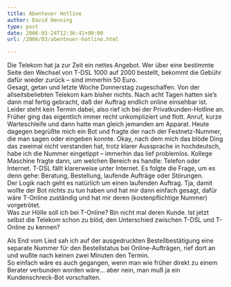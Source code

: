 ```yaml
---
title: Abenteuer Hotline
author: David Henning
type: post
date: 2006-03-24T12:36:41+00:00
url: /2006/03/abenteuer-hotline.html

---
```

Die Telekom hat ja zur Zeit ein nettes Angebot. Wer über eine bestimmte Seite den Wechsel von T-DSL 1000 auf 2000 bestellt, bekommt die Gebühr dafür wieder zurück &#8211; sind immerhin 50 Euro.  
Gesagt, getan und letzte Woche Donnerstag zugeschalfen. Von der allseitsbeliebten Telekom kam bisher nichts. Nach acht Tagen hatten sie&#8217;s dann mal fertig gebracht, daß der Auftrag endlich online einsehbar ist. Leider steht kein Termin dabei, also rief ich bei der Privatkunden-Hotline an.  
Früher ging das eigentlich immer recht unkompliziert und flott. Anruf, kurze Warteschleife und dann hatte man gleich jemanden am Apparat. Heute dagegen begrüßte mich ein Bot und fragte der nach der Festnetz-Nummer, die man sagen oder eingeben konnte. Okay, nach dem mich das blöde Ding das zweimal nicht verstanden hat, trotz klarer Aussprache in hochdeutsch, habe ich die Nummer eingetippt &#8211; immerhin das lief problemlos. Kollege Maschine fragte dann, um welchen Bereich es handle: Telefon oder Internet. T-DSL fällt klarerweise unter Internet. Es folgte die Frage, um es denn gehe: Beratung, Bestellung, laufende Aufträge oder Störungen.  
Der Logik nach geht es natürlich um einen laufenden Auftrag. Tja, damit wollte der Bot nichts zu tun haben und hat mir dann einfach gesagt, dafür wäre T-Online zuständig und hat mir deren (kostenpflichtige Nummer) vorgetrötet.  
Was zur Hölle soll ich bei T-Online? Bin nicht mal deren Kunde. Ist jetzt selbst die Telekom schon zu blöd, den Unterschied zwischen T-DSL und T-Online zu kennen?

Als End vom Lied sah ich auf der ausgedruckten Bestellbestätigung eine separate Nummer für den Bestellstatus bei Online-Aufträgen, rief dort an und wußte nach keinen zwei Minuten den Termin.  
So einfach wäre es auch gegangen, wenn man wie früher direkt zu einem Berater verbunden worden wäre&#8230; aber nein, man muß ja ein Kundenschreck-Bot vorschalten.